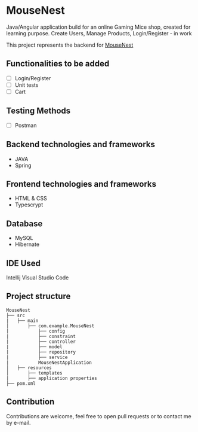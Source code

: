 # MouseNest

Java/Angular application build for an online Gaming Mice shop, created for learning purpose. Create Users, Manage Products, Login/Register - in work

This project represents the backend for [MouseNest](https://github.com/moisalucian/MouseNest---Frontend)

## Functionalities to be added

- [ ] Login/Register
- [ ] Unit tests
- [ ] Cart

## Testing Methods

- [ ] Postman

## Backend technologies and frameworks

- JAVA
- Spring

## Frontend technologies and frameworks

- HTML & CSS
- Typescrypt

## Database

- MySQL
- Hibernate

## IDE Used

Intellij
Visual Studio Code

## Project structure

```
MouseNest
├── src
|   ├── main
│       ├── com.example.MouseNest
|           ├── config
|           ├── constraint
|           ├── controller
|           ├── model
|           ├── repository
|           ├── service
|           MouseNestApplication
│   ├── resources
│       ├── templates
|       ├── application properties
├── pom.xml

```

## Contribution

Contributions are welcome, feel free to open pull requests or to contact me by e-mail.
